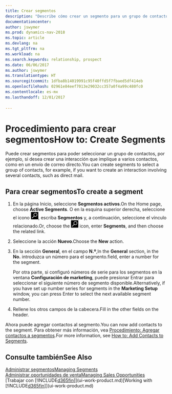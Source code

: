 ```yaml
---
title: Crear segmentos
description: "Describe cómo crear un segmento para un grupo de contactos en Dynamics NAV, por ejemplo, para dirigirse a varios contactos con un correo directo."
documentationcenter: 
author: jswymer
ms.prod: dynamics-nav-2018
ms.topic: article
ms.devlang: na
ms.tgt_pltfrm: na
ms.workload: na
ms.search.keywords: relationship, prospect
ms.date: 06/06/2017
ms.author: jswymer
ms.translationtype: HT
ms.sourcegitcommit: 1dfba8b14019991c95f40ffd5f7fbaed5df414eb
ms.openlocfilehash: 02961e84eef7013e29032cc357a0f4a99c480fc0
ms.contentlocale: es-mx
ms.lasthandoff: 12/01/2017

---
```

# <a name="how-to-create-segments"></a><span data-ttu-id="311f5-103">Procedimiento para crear segmentos</span><span class="sxs-lookup"><span data-stu-id="311f5-103">How to: Create Segments</span></span>
<span data-ttu-id="311f5-104">Puede crear segmentos para poder seleccionar un grupo de contactos, por ejemplo, si desea crear una interacción que implique a varios contactos, como en un envío de correo directo.</span><span class="sxs-lookup"><span data-stu-id="311f5-104">You can create segments to select a group of contacts, for example, if you want to create an interaction involving several contacts, such as direct mail.</span></span>

## <a name="to-create-a-segment"></a><span data-ttu-id="311f5-105">Para crear segmentos</span><span class="sxs-lookup"><span data-stu-id="311f5-105">To create a segment</span></span>
1. <span data-ttu-id="311f5-106">En la página Inicio, seleccione **Segmentos activos**.</span><span class="sxs-lookup"><span data-stu-id="311f5-106">On the Home page, choose **Active Segments**.</span></span> <span data-ttu-id="311f5-107">O en la esquina superior derecha, seleccione el icono ![Buscar página o informe](media/ui-search/search_small.png "icono Buscar página o informe"), escriba **Segmentos** y, a continuación, seleccione el vínculo relacionado.</span><span class="sxs-lookup"><span data-stu-id="311f5-107">Or, choose the ![Search for Page or Report](media/ui-search/search_small.png "Search for Page or Report icon") icon, enter **Segments**, and then choose the related link.</span></span>
2. <span data-ttu-id="311f5-108">Seleccione la acción **Nuevo**.</span><span class="sxs-lookup"><span data-stu-id="311f5-108">Choose the **New** action.</span></span>
3. <span data-ttu-id="311f5-109">En la sección **General**, en el campo **N.º**,</span><span class="sxs-lookup"><span data-stu-id="311f5-109">In the **General** section, in the **No.**</span></span> <span data-ttu-id="311f5-110">introduzca un número para el segmento.</span><span class="sxs-lookup"><span data-stu-id="311f5-110">field, enter a number for the segment.</span></span>

    <span data-ttu-id="311f5-111">Por otra parte, si configuró números de serie para los segmentos en la ventana **Configuración de marketing**, puede presionar Entrar para seleccionar el siguiente número de segmento disponible.</span><span class="sxs-lookup"><span data-stu-id="311f5-111">Alternatively, if you have set up number series for segments in the **Marketing Setup** window, you can press Enter to select the next available segment number.</span></span>
4. <span data-ttu-id="311f5-112">Rellene los otros campos de la cabecera.</span><span class="sxs-lookup"><span data-stu-id="311f5-112">Fill in the other fields on the header.</span></span>

<span data-ttu-id="311f5-113">Ahora puede agregar contactos al segmento.</span><span class="sxs-lookup"><span data-stu-id="311f5-113">You can now add contacts to the segment.</span></span> <span data-ttu-id="311f5-114">Para obtener más información, vea [Procedimiento: Agregar contactos a segmentos](marketing-add-contact-segment.md).</span><span class="sxs-lookup"><span data-stu-id="311f5-114">For more information, see [How to: Add Contacts to Segments](marketing-add-contact-segment.md).</span></span>

## <a name="see-also"></a><span data-ttu-id="311f5-115">Consulte también</span><span class="sxs-lookup"><span data-stu-id="311f5-115">See Also</span></span>
[<span data-ttu-id="311f5-116">Administrar segmentos</span><span class="sxs-lookup"><span data-stu-id="311f5-116">Managing Segments</span></span>](marketing-segments.md)  
[<span data-ttu-id="311f5-117">Administrar oportunidades de venta</span><span class="sxs-lookup"><span data-stu-id="311f5-117">Managing Sales Opportunities</span></span>](marketing-manage-sales-opportunities.md)  
<span data-ttu-id="311f5-118">[Trabajar con [!INCLUDE[d365fin](includes/d365fin_md.md)]](ui-work-product.md)</span><span class="sxs-lookup"><span data-stu-id="311f5-118">[Working with [!INCLUDE[d365fin](includes/d365fin_md.md)]](ui-work-product.md)</span></span>  


